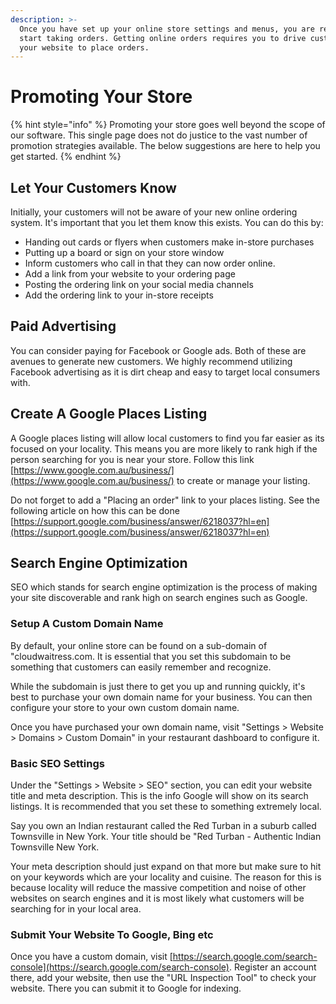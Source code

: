 ```yaml
---
description: >-
  Once you have set up your online store settings and menus, you are ready to
  start taking orders. Getting online orders requires you to drive customers to
  your website to place orders.
---
```


# Promoting Your Store

{% hint style="info" %}
Promoting your store goes well beyond the scope of our software. This single page does not do justice to the vast number of promotion strategies available. The below suggestions are here to help you get started.
{% endhint %}

## Let Your Customers Know

Initially, your customers will not be aware of your new online ordering system. It's important that you let them know this exists. You can do this by:

* Handing out cards or flyers when customers make in-store purchases
* Putting up a board or sign on your store window
* Inform customers who call in that they can now order online. 
* Add a link from your website to your ordering page
* Posting the ordering link on your social media channels
* Add the ordering link to your in-store receipts

## Paid Advertising

You can consider paying for Facebook or Google ads. Both of these are avenues to generate new customers. We highly recommend utilizing Facebook advertising as it is dirt cheap and easy to target local consumers with.

## Create A Google Places Listing

A Google places listing will allow local customers to find you far easier as its focused on your locality. This means you are more likely to rank high if the person searching for you is near your store. Follow this link [https://www.google.com.au/business/](https://www.google.com.au/business/) to create or manage your listing.

Do not forget to add a "Placing an order" link to your places listing. See the following article on how this can be done [https://support.google.com/business/answer/6218037?hl=en](https://support.google.com/business/answer/6218037?hl=en)

## Search Engine Optimization

SEO which stands for search engine optimization is the process of making your site discoverable and rank high on search engines such as Google.

### Setup A Custom Domain Name

By default, your online store can be found on a sub-domain of "cloudwaitress.com. It is essential that you set this subdomain to be something that customers can easily remember and recognize.

While the subdomain is just there to get you up and running quickly, it's best to purchase your own domain name for your business. You can then configure your store to your own custom domain name.

Once you have purchased your own domain name, visit "Settings &gt; Website &gt; Domains &gt; Custom Domain" in your restaurant dashboard to configure it.

### Basic SEO Settings

Under the "Settings &gt; Website &gt; SEO" section, you can edit your website title and meta description. This is the info Google will show on its search listings. It is recommended that you set these to something extremely local.

Say you own an Indian restaurant called the Red Turban in a suburb called Townsville in New York. Your title should be "Red Turban - Authentic Indian Townsville New York.

Your meta description should just expand on that more but make sure to hit on your keywords which are your locality and cuisine. The reason for this is because locality will reduce the massive competition and noise of other websites on search engines and it is most likely what customers will be searching for in your local area.

### Submit Your Website To Google, Bing etc

Once you have a custom domain, visit [https://search.google.com/search-console](https://search.google.com/search-console). Register an account there, add your website, then use the "URL Inspection Tool" to check your website. There you can submit it to Google for indexing.

